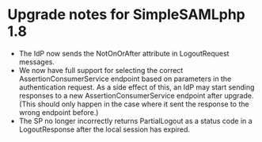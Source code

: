# Upgrade notes for SimpleSAMLphp 1.8

* The IdP now sends the NotOnOrAfter attribute in LogoutRequest messages.
* We now have full support for selecting the correct AssertionConsumerService endpoint based on parameters in the authentication request.
  As a side effect of this, an IdP may start sending responses to a new AssertionConsumerService endpoint after upgrade.
  (This should only happen in the case where it sent the response to the wrong endpoint before.)
* The SP no longer incorrectly returns PartialLogout as a status code in a LogoutResponse after the local session has expired.
